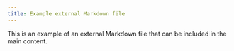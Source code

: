 ```yaml
---
title: Example external Markdown file
---
```


This is an example of an external Markdown file that can be included in the main content.
